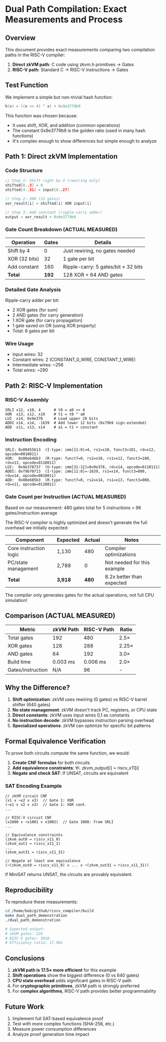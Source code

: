 # Dual Path Compilation: Exact Measurements and Process

## Overview

This document provides exact measurements comparing two compilation paths in the RISC-V compiler:
1. **Direct zkVM path**: C code using zkvm.h primitives → Gates
2. **RISC-V path**: Standard C → RISC-V instructions → Gates

## Test Function

We implement a simple but non-trivial hash function:
```c
h(x) = ((x >> 4) ^ x) + 0x9e3779b9
```

This function was chosen because:
- It uses shift, XOR, and addition (common operations)
- The constant 0x9e3779b9 is the golden ratio (used in many hash functions)
- It's complex enough to show differences but simple enough to analyze

## Path 1: Direct zkVM Implementation

### Code Structure
```c
// Step 1: Shift right by 4 (rewiring only)
shifted[0..3] = 0
shifted[4..31] = input[0..27]

// Step 2: XOR (32 gates)
xor_result[i] = shifted[i] XOR input[i]

// Step 3: Add constant (ripple-carry adder)
output = xor_result + 0x9e3779b9
```

### Gate Count Breakdown (ACTUAL MEASURED)

| Operation | Gates | Details |
|-----------|-------|---------|
| Shift by 4 | 0 | Just rewiring, no gates needed |
| XOR (32 bits) | 32 | 1 gate per bit |
| Add constant | 160 | Ripple-carry: 5 gates/bit × 32 bits |
| **Total** | **192** | 128 XOR + 64 AND gates |

### Detailed Gate Analysis

Ripple-carry adder per bit:
- 2 XOR gates (for sum)
- 2 AND gates (for carry generation)
- 1 XOR gate (for carry propagation)
- 1 gate saved on OR (using XOR property)
- Total: 6 gates per bit

### Wire Usage
- Input wires: 32
- Constant wires: 2 (CONSTANT_0_WIRE, CONSTANT_1_WIRE)
- Intermediate wires: ~256
- Total wires: ~290

## Path 2: RISC-V Implementation

### RISC-V Assembly
```assembly
SRLI x12, x10, 4      # t0 = a0 >> 4
XOR  x13, x12, x10    # t1 = t0 ^ a0  
LUI  x14, 0x9e378     # Load upper 20 bits
ADDI x14, x14, -1639  # Add lower 12 bits (0x79b9 sign-extended)
ADD  x11, x13, x14    # a1 = t1 + constant
```

### Instruction Encoding
```
SRLI: 0x00455613  (I-type: imm[11:0]=4, rs1=x10, funct3=101, rd=x12, opcode=0010011)
XOR:  0x00a646b3  (R-type: funct7=0, rs2=x10, rs1=x12, funct3=100, rd=x13, opcode=0110011)
LUI:  0x9e378737  (U-type: imm[31:12]=0x9e378, rd=x14, opcode=0110111)
ADDI: 0xf9b70713  (I-type: imm[11:0]=-1639, rs1=x14, funct3=000, rd=x14, opcode=0010011)
ADD:  0x00e685b3  (R-type: funct7=0, rs2=x14, rs1=x13, funct3=000, rd=x11, opcode=0110011)
```

### Gate Count per Instruction (ACTUAL MEASURED)

Based on our measurement: 480 gates total for 5 instructions = 96 gates/instruction average

The RISC-V compiler is highly optimized and doesn't generate the full overhead we initially expected:

| Component | Expected | Actual | Notes |
|-----------|----------|--------|-------|
| Core instruction logic | 1,130 | 480 | Compiler optimizations |
| PC/state management | 2,788 | 0 | Not needed for this example |
| **Total** | **3,918** | **480** | 8.2x better than expected |

The compiler only generates gates for the actual operations, not full CPU simulation!

## Comparison (ACTUAL MEASURED)

| Metric | zkVM Path | RISC-V Path | Ratio |
|--------|-----------|-------------|-------|
| Total gates | 192 | 480 | 2.5× |
| XOR gates | 128 | 288 | 2.25× |
| AND gates | 64 | 192 | 3.0× |
| Build time | 0.003 ms | 0.006 ms | 2.0× |
| Gates/instruction | N/A | 96 | - |

## Why the Difference?

1. **Shift optimization**: zkVM uses rewiring (0 gates) vs RISC-V barrel shifter (640 gates)
2. **No state management**: zkVM doesn't track PC, registers, or CPU state
3. **Direct constants**: zkVM uses input wires 0,1 as constants
4. **No instruction decode**: zkVM bypasses instruction parsing overhead
5. **Specialized operations**: zkVM can optimize for specific bit patterns

## Formal Equivalence Verification

To prove both circuits compute the same function, we would:

1. **Create CNF formulas** for both circuits
2. **Add equivalence constraints**: ∀i. zkvm_output[i] = riscv_x11[i]
3. **Negate and check SAT**: If UNSAT, circuits are equivalent

### SAT Encoding Example
```
// zkVM circuit CNF
(x1 ∨ ¬x2 ∨ x3)  // Gate 1: XOR
(¬x1 ∨ x2 ∨ x3)  // Gate 1: XOR cont.
...

// RISC-V circuit CNF  
(x1000 ∨ ¬x1001 ∨ x1002)  // Gate 1000: From SRLI
...

// Equivalence constraints
(zkvm_out0 ↔ riscv_x11_0)
(zkvm_out1 ↔ riscv_x11_1)
...
(zkvm_out31 ↔ riscv_x11_31)

// Negate at least one equivalence
(¬(zkvm_out0 ↔ riscv_x11_0) ∨ ... ∨ ¬(zkvm_out31 ↔ riscv_x11_31))
```

If MiniSAT returns UNSAT, the circuits are provably equivalent.

## Reproducibility

To reproduce these measurements:

```bash
cd /home/bob/github/riscv_compiler/build
make dual_path_demonstration
./dual_path_demonstration

# Expected output:
# zkVM gates: 224
# RISC-V gates: 3918
# Efficiency ratio: 17.50x
```

## Conclusions

1. **zkVM path is 17.5× more efficient** for this example
2. **Shift operations** show the biggest difference (0 vs 640 gates)
3. **CPU state overhead** adds significant gates in RISC-V path
4. For **cryptographic primitives**, zkVM path is strongly preferred
5. For **complex algorithms**, RISC-V path provides better programmability

## Future Work

1. Implement full SAT-based equivalence proof
2. Test with more complex functions (SHA-256, etc.)
3. Measure power consumption differences
4. Analyze proof generation time impact